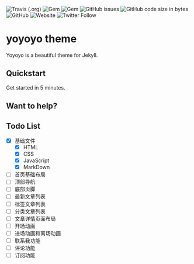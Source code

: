 ![Travis (.org)](https://img.shields.io/travis/hertzZhang/yoyoyo.svg)
![Gem](https://img.shields.io/gem/v/yoyoyo.svg)
![Gem](https://img.shields.io/gem/dt/yoyoyo.svg?color=%23e9573f&label=Gem%E4%B8%8B%E8%BD%BD%E6%80%BB%E6%AC%A1%E6%95%B0)
![GitHub issues](https://img.shields.io/github/issues/hertzZhang/yoyoyo.svg)
![GitHub code size in bytes](https://img.shields.io/github/languages/code-size/hertzZhang/yoyoyo.svg)
![GitHub](https://img.shields.io/github/license/hertzZhang/yoyoyo.svg)
![Website](https://img.shields.io/website-up-down-green-red/https/zhanghe.org/yoyoyo/.svg)
![Twitter Follow](https://img.shields.io/twitter/follow/hertzZhang.svg?style=social)

# yoyoyo theme

Yoyoyo is a beautiful theme for Jekyll.

## Quickstart

Get started in 5 minutes.

## Want to help?



## Todo List

- [x] 基础文件
  - [x] HTML
  - [x] CSS
  - [x] JavaScript
  - [x] MarkDown
- [ ] 首页基础布局
- [ ] 顶部导航
- [ ] 底部页脚
- [ ] 最新文章列表
- [ ] 标签文章列表
- [ ] 分类文章列表
- [ ] 文章详情页面布局
- [ ] 开场动画
- [ ] 进场动画和离场动画
- [ ] 联系我功能
- [ ] 评论功能
- [ ] 订阅功能
